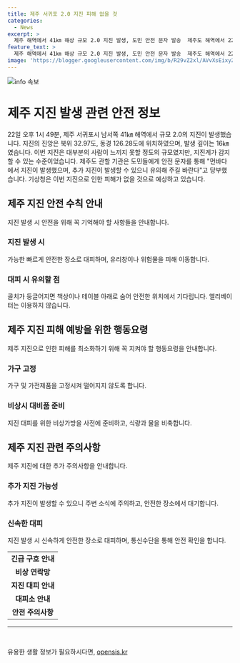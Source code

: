 ```yaml
---
title: 제주 서귀포 2.0 지진 피해 없을 것
categories:
  - News
excerpt: >
  제주 해역에서 41㎞ 해상 규모 2.0 지진 발생, 도민 안전 문자 발송  제주도 해역에서 22일 오후 1시 49분에 규모 2.0의 지진이 발생했다. 지진은 깊이 16㎞에서 느껴지지 않을 정도였으나, 도민 안전을 위해 안전 문자가 발송되었다. 기상청은 추가 피해가 없을 것으로 전망하고 있다.
feature_text: >
  제주 해역에서 41㎞ 해상 규모 2.0 지진 발생, 도민 안전 문자 발송  제주도 해역에서 22일 오후 1시 49분에 규모 2.0의 지진이 발생했다. 지진은 깊이 16㎞에서 느껴지지 않을 정도였으나, 도민 안전을 위해 안전 문자가 발송되었다. 기상청은 추가 피해가 없을 것으로 전망하고 있다.
image: 'https://blogger.googleusercontent.com/img/b/R29vZ2xl/AVvXsEixyZcFfHzMRdzZMjFBmAUKJYCLCGyLL1o632UiGVXcaFdKo_bkvkuCioo0uUKlGfBVcT3P84aROyZIXSBEx3Aw5nCQ3pTgDom1WDC4m8eifvWiAmWEEVb4x6G_l8C0QH225ldMjyaFvpxGEBGNO37VmDTDMHGhJPq73UglMfDca1-0aw/s1600/blogspot.png'
---
```


<p><img src="https://blogger.googleusercontent.com/img/b/R29vZ2xl/AVvXsEixyZcFfHzMRdzZMjFBmAUKJYCLCGyLL1o632UiGVXcaFdKo_bkvkuCioo0uUKlGfBVcT3P84aROyZIXSBEx3Aw5nCQ3pTgDom1WDC4m8eifvWiAmWEEVb4x6G_l8C0QH225ldMjyaFvpxGEBGNO37VmDTDMHGhJPq73UglMfDca1-0aw/s1600/blogspot.png" alt="info 속보" /></p>

<h1>제주 지진 발생 관련 안전 정보</h1>

<p data-ke-size="size16">22일 오후 1시 49분, 제주 서귀포시 남서쪽 41㎞ 해역에서 규모 2.0의 지진이 발생했습니다. 지진의 진앙은 북위 32.97도, 동경 126.28도에 위치하였으며, 발생 깊이는 16㎞였습니다. 이번 지진은 대부분의 사람이 느끼지 못할 정도의 규모였지만, 지진계가 감지할 수 있는 수준이었습니다. 제주도 관할 기관은 도민들에게 안전 문자를 통해 "먼바다에서 지진이 발생했으며, 추가 지진이 발생할 수 있으니 유의해 주길 바란다"고 당부했습니다. 기상청은 이번 지진으로 인한 피해가 없을 것으로 예상하고 있습니다.</p>

<h2 data-ke-size="size26">제주 지진 안전 수칙 안내</h2>

<p data-ke-size="size16">지진 발생 시 안전을 위해 꼭 기억해야 할 사항들을 안내합니다.</p>

<h3>지진 발생 시</h3>

<p data-ke-size="size16">가능한 빠르게 안전한 장소로 대피하며, 유리창이나 위험물을 피해 이동합니다.</p>

<h3>대피 시 유의할 점</h3>

<p data-ke-size="size16">골치가 둥글어지면 책상이나 테이블 아래로 숨어 안전한 위치에서 기다립니다. 엘리베이터는 이용하지 않습니다.</p>

<h2 data-ke-size="size26">제주 지진 피해 예방을 위한 행동요령</h2>

<p data-ke-size="size16">제주 지진으로 인한 피해를 최소화하기 위해 꼭 지켜야 할 행동요령을 안내합니다.</p>

<h3>가구 고정</h3>

<p data-ke-size="size16">가구 및 가전제품을 고정시켜 떨어지지 않도록 합니다.</p>

<h3>비상시 대비품 준비</h3>

<p data-ke-size="size16">지진 대피를 위한 비상가방을 사전에 준비하고, 식량과 물을 비축합니다.</p>

<h2 data-ke-size="size26">제주 지진 관련 주의사항</h2>

<p data-ke-size="size16">제주 지진에 대한 추가 주의사항을 안내합니다.</p>

<h3>추가 지진 가능성</h3>

<p data-ke-size="size16">추가 지진이 발생할 수 있으니 주변 소식에 주의하고, 안전한 장소에서 대기합니다.</p>

<h3>신속한 대피</h3>

<p data-ke-size="size16">지진 발생 시 신속하게 안전한 장소로 대피하며, 통신수단을 통해 안전 확인을 합니다.</p>

<table>
    <tbody>
        <tr>
            <td style="text-align: center; height: 17px;"><b>긴급 구호 안내</b></td>
        </tr>
        <tr>
            <td style="text-align: center; height: 17px;"><b>비상 연락망</b></td>
        </tr>
        <tr>
            <td style="text-align: center; height: 17px;"><b>지진 대피 안내</b></td>
        </tr>
        <tr>
            <td style="text-align: center; height: 17px;"><b>대피소 안내</b></td>
        </tr>
        <tr>
            <td style="text-align: center; height: 17px;"><b>안전 주의사항</b></td>
        </tr>
    </tbody>
</table>

<hr>

<p data-ke-size="size16">&nbsp;</p>
유용한 생활 정보가 필요하시다면, <a href="https://opensis.kr" rel="dofollow">opensis.kr</a>


